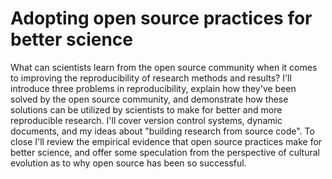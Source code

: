 # Adopting open source practices for better science

What can scientists learn from the open source community when it comes to improving the reproducibility of research methods and results? I'll introduce three problems in reproducibility, explain how they've been solved by the open source community, and demonstrate how these solutions can be utilized by scientists to make for better and more reproducible research. I'll cover version control systems, dynamic documents, and my ideas about "building research from source code". To close I'll review the empirical evidence that open source practices make for better science, and offer some speculation from the perspective of cultural evolution as to why open source has been so successful.
